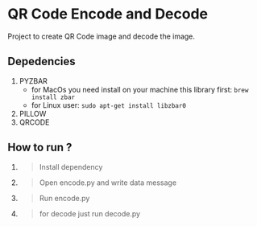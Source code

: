 # QR Code Encode and Decode

Project to create QR Code image and decode the image.

## Depedencies
1. PYZBAR
   - for MacOs you need install on your machine this library first: `brew install zbar`
   - for Linux user: `sudo apt-get install libzbar0`
2. PILLOW
3. QRCODE

## How to run ?
1. > Install dependency
2. > Open encode.py and write data message
3. > Run encode.py
4. > for decode just run decode.py

